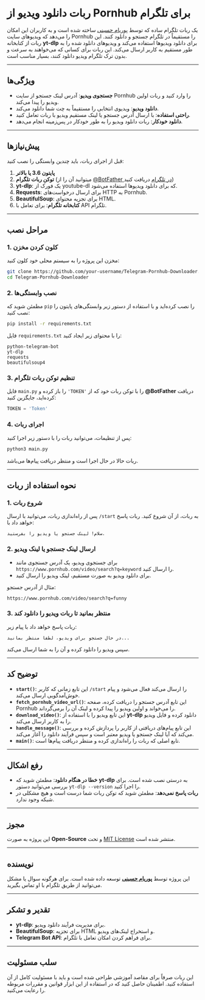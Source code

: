 
# ربات دانلود ویدیو از Pornhub برای تلگرام

یک ربات تلگرام ساده که توسط [پوریام حسینی](https://t.me/isPoori) ساخته شده است و به کاربران این امکان را می‌دهد که ویدیوهای سایت Pornhub را مستقیماً در تلگرام جستجو و دانلود کنند. این ربات از کتابخانه **yt-dlp** برای دانلود ویدیوها استفاده می‌کند و ویدیوهای دانلود شده را به طور مستقیم به کاربر ارسال می‌کند. این ربات برای کسانی که می‌خواهند به سرعت و بدون ترک تلگرام ویدیو دانلود کنند، بسیار مناسب است.

---

## ویژگی‌ها

- **جستجوی ویدیو**: آدرس لینک جستجو از سایت Pornhub را وارد کنید و ربات اولین ویدیو را پیدا می‌کند.
- **دانلود ویدیو**: ویدیوی انتخابی را مستقیماً به چت شما دانلود می‌کند.
- **راحتی استفاده**: با ارسال آدرس جستجو یا لینک مستقیم ویدیو با ربات تعامل کنید.
- **دانلود خودکار**: ربات دانلود ویدیو را به طور خودکار در پس‌زمینه انجام می‌دهد.

---

## پیش‌نیازها

قبل از اجرای ربات، باید چندین وابستگی را نصب کنید:

1. **پایتون 3.6 یا بالاتر**
2. **توکن ربات تلگرام** (میتوانید آن را از [@BotFather در تلگرام](https://t.me/BotFather) دریافت کنید)
3. **yt-dlp**: یک فورک از youtube-dl که برای دانلود ویدیوها استفاده می‌شود.
4. **Requests**: برای ارسال درخواست‌های HTTP به Pornhub.
5. **BeautifulSoup**: برای تجزیه محتوای HTML.
6. **کتابخانه تلگرام**: برای تعامل با API تلگرام.

---

## مراحل نصب

### 1. کلون کردن مخزن

مخزن این پروژه را به سیستم محلی خود کلون کنید:

```bash
git clone https://github.com/your-username/Telegram-Pornhub-Downloader.git
cd Telegram-Pornhub-Downloader
```

### 2. نصب وابستگی‌ها

مطمئن شوید که `pip` را نصب کرده‌اید و با استفاده از دستور زیر وابستگی‌های پایتون را نصب کنید:

```bash
pip install -r requirements.txt
```

فایل `requirements.txt` را با محتوای زیر ایجاد کنید:

```
python-telegram-bot
yt-dlp
requests
beautifulsoup4
```

### 3. تنظیم توکن ربات تلگرام

فایل `main.py` را باز کرده و `'TOKEN'` را با توکن ربات خود که از **@BotFather** دریافت کرده‌اید، جایگزین کنید:

```python
TOKEN = 'Token'
```

### 4. اجرای ربات

پس از تنظیمات، می‌توانید ربات را با دستور زیر اجرا کنید:

```bash
python3 main.py
```

ربات حالا در حال اجرا است و منتظر دریافت پیام‌ها می‌باشد.

---

## نحوه استفاده از ربات

### 1. شروع ربات

پس از راه‌اندازی ربات، می‌توانید با ارسال `/start` به ربات، از آن شروع کنید. ربات پاسخ خواهد داد با:

```
سلام! لینک جستجو یا ویدیو را بفرستید.
```

### 2. ارسال لینک جستجو یا لینک ویدیو

- برای جستجوی ویدیو، یک آدرس جستجوی مانند `https://www.pornhub.com/video/search?q=keyword` را ارسال کنید.
- برای دانلود ویدیو به صورت مستقیم، لینک ویدیو را ارسال کنید.

مثال از آدرس جستجو:

```
https://www.pornhub.com/video/search?q=funny
```

### 3. منتظر بمانید تا ربات ویدیو را دانلود کند

ربات پاسخ خواهد داد با پیام زیر:

```
در حال جستجو برای ویدیو، لطفاً منتظر بمانید...
```

سپس ویدیو را دانلود کرده و آن را به شما ارسال می‌کند.

---

## توضیح کد

- **`start()`**: این تابع زمانی که کاربر `/start` را ارسال می‌کند فعال می‌شود و پیام خوش‌آمدگویی ارسال می‌کند.
- **`fetch_pornhub_video_url()`**: این تابع آدرس جستجو را دریافت کرده، صفحه Pornhub را می‌خواند و اولین ویدیو را پیدا کرده و لینک آن را برمی‌گرداند.
- **`download_video()`**: این تابع ویدیو را با استفاده از **yt-dlp** دانلود کرده و فایل ویدیو را به کاربر ارسال می‌کند.
- **`handle_message()`**: این تابع پیام‌های دریافتی از کاربر را پردازش کرده و بررسی می‌کند که آیا لینک جستجو یا ویدیو معتبر است و سپس فرآیند دانلود را آغاز می‌کند.
- **`main()`**: تابع اصلی که ربات را راه‌اندازی کرده و منتظر دریافت پیام‌ها است.

---

## رفع اشکال

- **خطا در هنگام دانلود**: مطمئن شوید که **yt-dlp** به درستی نصب شده است. برای بررسی می‌توانید دستور `yt-dlp --version` را اجرا کنید.
- **ربات پاسخ نمی‌دهد**: مطمئن شوید که توکن ربات شما درست است و هیچ مشکلی در شبکه وجود ندارد.

---

## مجوز

این پروژه به صورت **Open-Source** و تحت [MIT License](LICENSE) منتشر شده است.

---

## نویسنده

این پروژه توسط **[پوریام حسینی](https://t.me/isPoori)** توسعه داده شده است. برای هرگونه سوال یا مشکل می‌توانید از طریق تلگرام با او تماس بگیرید.

---

## تقدیر و تشکر

- **yt-dlp**: برای مدیریت فرآیند دانلود ویدیو.
- **BeautifulSoup**: برای تجزیه HTML و استخراج لینک‌های ویدیو.
- **Telegram Bot API**: برای فراهم کردن امکان تعامل با تلگرام.

---

## سلب مسئولیت

این ربات صرفاً برای مقاصد آموزشی طراحی شده است و باید با مسئولیت کامل از آن استفاده کنید. اطمینان حاصل کنید که در استفاده از این ابزار قوانین و مقررات مربوطه را رعایت می‌کنید.
